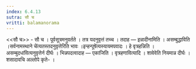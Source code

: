 ```yaml
---
index: 6.4.13
sutra: सौ च
vritti: balamanorama
---
```


<<सौ च>> - सौ च । पूर्वसूत्रमनुवर्तते । तत्र यदनुवृत्तं तच्च । तदाह — इन्नादीनामिति । असम्बुद्धाविति ।सर्वनामस्थाने चे॑त्यतस्तदनुवृत्तेरिति भावः ।इन्हन्पूषे॑त्यस्यायमपवादः । हे वृत्रहन्निति ।असम्बुदधा॑वित्यनुवृत्तेर्न दीर्घः । भिन्नपदत्वादाह — एकाजिति । वृत्रहणावित्यादि । शावेवेति नियमान्न दीर्घः । शसादावचि अल्लोपे कृते- ।